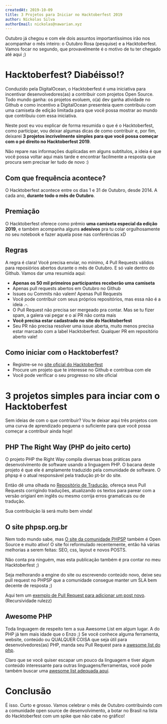 ```yaml
---
createdAt: 2019-10-09
title: 3 Projetos para Iniciar no Hacktoberfest 2019
author: Níckolas Silva
authorEmail: nickolas@nawarian.xyz
---
```


Outubro já chegou e com ele dois assuntos importantíssimos irão nos acompanhar o mês inteiro: o Outubro Rosa (pesquise) e a Hacktoberfest.
Vamos focar no segundo, que provavelmente é o motivo de tu ter chegado até aqui ;)

# Hacktoberfest? Diabéisso!?

Conduzido pela DigitalOcean, o Hacktoberfest é uma iniciativa para incentivar desenvolvedores(as) a contribuir com projetos Open Source.
Todo mundo ganha: os projetos evoluem, o(a) dev ganha atividade no Github e como incentivo a DigitalOcean presenteia quem contribuiu com
uma camiseta de edição limitada para que você possa mostrar ao mundo que contribuiu com essa iniciativa.

Neste post eu vou explicar de forma resumida o que é o Hacktoberfest, como participar, vou deixar algumas dicas de como contribuir e, por fim,
deixarei **3 projetos incrivelmente simples para que você possa começar com o pé direito no Hacktoberfest 2019**.

Não repare nas informações duplicadas em alguns subtítulos, a ideia é que você possa voltar aqui mais tarde e encontrar facilmente a resposta
que procura sem precisar ler tudo de novo :)

## Com que frequência acontece?

O Hacktoberfest acontece entre os dias 1 e 31 de Outubro, desde 2014. A cada ano, **durante todo o mês de Outubro**.

## Premiação

O Hacktoberfest oferece como prêmio **uma camiseta especial da edição 2019**, e também acompanha alguns **adesivos** pra tu colar orgulhosamente
no seu notebook e fazer aquela pose nas conferências xD

## Regras

A regra é clara! Você precisa enviar, no mínimo, 4 Pull Requests válidos para reposiórios abertos durante o mês de Outubro. E só vale dentro do
Github. Vamos dar uma resumida aqui:

- **Apenas os 50 mil primeiros participantes receberão uma camiseta**
- Apenas pull requests abertos em Outubro no Github
- Issues ou Commits não valem! Apenas Pull Requests
- Você pode contribuir com seus próprios repositórios, mas essa não é a ideia .-.
- O Pull Request não precisa ser mergeado pra contar. Mas se tu fizer spam, a galera vai pegar e o aí PR não conta mais
- **Você precisa estar cadastrado no site do Hacktoberfest**
- Seu PR não precisa resolver uma issue aberta, muito menos precisa estar marcado com a label Hacktoberfest. Qualquer PR em repositório aberto vale!

## Como iniciar com o Hacktoberfest?

- Registre-se no [site oficial do Hacktoberfest](https://hacktoberfest.digitalocean.com/)
- Procure um projeto que te interesse no Github e contribua com ele
- Você pode verificar o seu progresso no site oficial

# 3 projetos simples para inciar com o Hacktoberfest

Sem ideias de com o que contribuir? Vou te deixar aqui três projetos com uma curva de aprendizado pequena o suficiente
para que você possa começar a contribuir ainda hoje!

## PHP The Right Way (PHP do jeito certo)

O projeto PHP the Right Way compila diversas boas práticas para desenvolvimento de software usando a linguagem PHP. O bacana deste
projeto é que ele é amplamente traduzido pela comunidade de software. O phpsp é o atual responsável pela tradução pt-br do site.

Então dê uma olhada no [Repositório de Tradução](https://github.com/PHPSP/php-the-right-way), ofereça seus Pull Requests corrigindo
traduções, atualizando os textos para parear com a versão origianl em inglês ou mesmo corrija erros gramaticais ou de tradução.

Sua contribuição lá será muito bem vinda!

## O site phpsp.org.br

Nem todo mundo sabe, mas [O site da comunidade PHPSP](https://phpsp.org.br) também é Open Source e muito ativo!
O site foi reformulado recentemente, então há várias melhorias a serem feitas: SEO, css, layout e novos POSTS.

Não conta pra ninguém, mas esta publicação também é pra contar no meu Hacktoberfest ;)

Seja melhorando a engine do site ou escrevendo conteúdo novo, deixe seu pull request no PHPSP que a comunidade consegue manter um SLA
bem decente de resposta ;)

Aqui tem um [exemplo de Pull Request para adicionar um post novo](https://github.com/PHPSP/phpsp.org.br/pull/73). (Recursividade rulezz)

## Awesome PHP

Toda linguagem de respeito tem a sua Awesome List em algum lugar. A do PHP já tem mais idade que o Enzo ;)
Se você conhece alguma ferramenta, website, conteúdo ou QUALQUER COISA que seja útil para desenvolvedores(as) PHP, manda seu Pull Request
para a [awesome list do php](https://github.com/ziadoz/awesome-php).

Claro que se você quiser escapar um pouco da linguagem e tiver algum conteúdo interessante para outras linguagens/ferramentas, você
pode também buscar uma [awesome list adequada aqui](https://github.com/topics/awesome).

# Conclusão

É isso. Curto e grosso. Vamos celebrar o mês de Outubro contribuindo com a comunidade open source de desenvolvimento, a botar no Brasil
na lista do Hacktoberfest com um spike que não cabe no gráfico!


